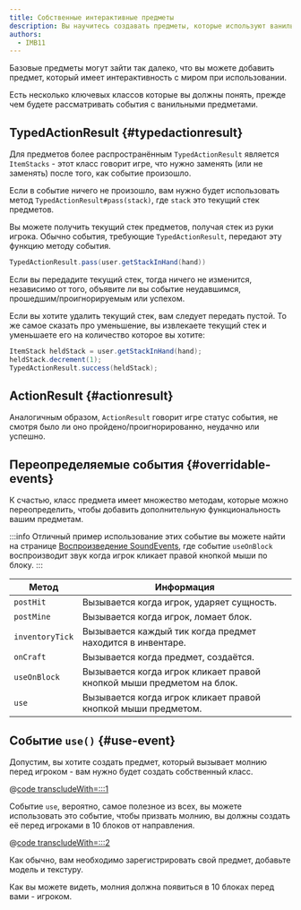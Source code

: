 ```yaml
---
title: Собственные интерактивные предметы
description: Вы научитесь создавать предметы, которые используют ванильные события.
authors:
  - IMB11
---
```


Базовые предметы могут зайти так далеко, что вы можете добавить предмет, который имеет интерактивность с миром при использовании.

Есть несколько ключевых классов которые вы должны понять, прежде чем будете рассматривать события с ванильными предметами.

## TypedActionResult {#typedactionresult}

Для предметов более распространённым `TypedActionResult` является `ItemStacks` - этот класс говорит игре, что нужно заменять (или не заменять) после того, как событие произошло.

Если в событие ничего не произошло, вам нужно будет использовать метод `TypedActionResult#pass(stack)`, где `stack` это текущий стек предметов.

Вы можете получить текущий стек предметов, получая стек из руки игрока. Обычно события, требующие `TypedActionResult`, передают эту функцию методу события.

```java
TypedActionResult.pass(user.getStackInHand(hand))
```

Если вы передадите текущий стек, тогда ничего не изменится, независимо от того, объявите ли вы событие неудавшимся, прошедшим/проигнорируемым или успехом.

Если вы хотите удалить текущий стек, вам следует передать пустой. То же самое сказать про уменьшение, вы извлекаете текущий стек и уменьшаете его на количество которое вы хотите:

```java
ItemStack heldStack = user.getStackInHand(hand);
heldStack.decrement(1);
TypedActionResult.success(heldStack);
```

## ActionResult {#actionresult}

Аналогичным образом, `ActionResult` говорит игре статус события, не смотря было ли оно пройдено/проигнорированно, неудачно или успешно.

## Переопределяемые события {#overridable-events}

К счастью, класс предмета имеет множество методам, которые можно переопределить, чтобы добавить дополнительную функциональность вашим предметам.

:::info
Отличный пример использование этих событие вы можете найти на странице [Воспроизведение SoundEvents](../sounds/using-sounds), где событие `useOnBlock` воспроизводит звук когда игрок кликает правой кнопкой мыши по блоку.
:::

| Метод           | Информация                                                                            |
| --------------- | ------------------------------------------------------------------------------------- |
| `postHit`       | Вызывается когда игрок, ударяет сущность.                             |
| `postMine`      | Вызывается когда игрок, ломает блок.                                  |
| `inventoryTick` | Вызывается каждый тик когда предмет находится в инвентаре.            |
| `onCraft`       | Вызывается когда предмет, создаётся.                                  |
| `useOnBlock`    | Вызывается когда игрок кликает правой кнопкой мыши предметом на блок. |
| `use`           | Вызывается когда игрок кликает правой кнопкой мыши предметом.         |

## Событие `use()` {#use-event}

Допустим, вы хотите создать предмет, который вызывает молнию перед игроком - вам нужно будет создать собственный класс.

@[code transcludeWith=:::1](@/reference/latest/src/main/java/com/example/docs/item/custom/LightningStick.java)

Событие `use`, вероятно, самое полезное из всех, вы можете использовать это событие, чтобы призвать молнию, вы должны создать её перед игроками в 10 блоков от направления.

@[code transcludeWith=:::2](@/reference/latest/src/main/java/com/example/docs/item/custom/LightningStick.java)

Как обычно, вам необходимо зарегистрировать свой предмет, добавьте модель и текстуру.

Как вы можете видеть, молния должна появиться в 10 блоках перед вами - игроком.

<VideoPlayer src="/assets/develop/items/custom_items_0.webm" title="Using the Lightning Stick" />
